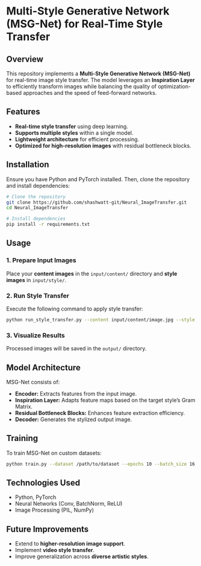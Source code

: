 # Multi-Style Generative Network (MSG-Net) for Real-Time Style Transfer

## Overview
This repository implements a **Multi-Style Generative Network (MSG-Net)** for real-time image style transfer. The model leverages an **Inspiration Layer** to efficiently transform images while balancing the quality of optimization-based approaches and the speed of feed-forward networks.

## Features
- **Real-time style transfer** using deep learning.
- **Supports multiple styles** within a single model.
- **Lightweight architecture** for efficient processing.
- **Optimized for high-resolution images** with residual bottleneck blocks.

## Installation
Ensure you have Python and PyTorch installed. Then, clone the repository and install dependencies:

```bash
# Clone the repository
git clone https://github.com/shashwatt-git/Neural_ImageTransfer.git
cd Neural_ImageTransfer

# Install dependencies
pip install -r requirements.txt
```

## Usage
### 1. Prepare Input Images
Place your **content images** in the `input/content/` directory and **style images** in `input/style/`.

### 2. Run Style Transfer
Execute the following command to apply style transfer:
```bash
python run_style_transfer.py --content input/content/image.jpg --style input/style/style.jpg --output output/stylized.jpg
```

### 3. Visualize Results
Processed images will be saved in the `output/` directory.

## Model Architecture
MSG-Net consists of:
- **Encoder:** Extracts features from the input image.
- **Inspiration Layer:** Adapts feature maps based on the target style’s Gram Matrix.
- **Residual Bottleneck Blocks:** Enhances feature extraction efficiency.
- **Decoder:** Generates the stylized output image.

## Training
To train MSG-Net on custom datasets:
```bash
python train.py --dataset /path/to/dataset --epochs 10 --batch_size 16
```

## Technologies Used
- Python, PyTorch
- Neural Networks (Conv, BatchNorm, ReLU)
- Image Processing (PIL, NumPy)

## Future Improvements
- Extend to **higher-resolution image support**.
- Implement **video style transfer**.
- Improve generalization across **diverse artistic styles**.



